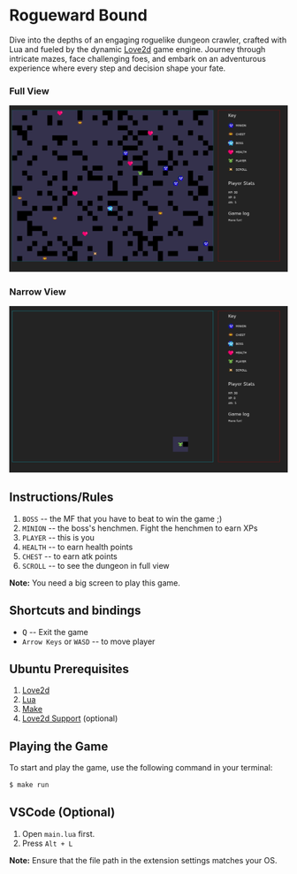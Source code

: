 # Rogueward Bound

Dive into the depths of an engaging roguelike dungeon crawler, crafted with Lua and fueled by the dynamic [Love2d](https://love2d.org/) game engine. Journey through intricate mazes, face challenging foes, and embark on an adventurous experience where every step and decision shape your fate.

### Full View

![Full View](./docs/full-view.png)

### Narrow View

![Narrow View](./docs/narrow-view.png)

## Instructions/Rules

1. `BOSS` -- the MF that you have to beat to win the game ;)
2. `MINION` -- the boss's henchmen. Fight the henchmen to earn XPs
3. `PLAYER` -- this is you
4. `HEALTH` -- to earn health points
5. `CHEST` -- to earn atk points
6. `SCROLL` -- to see the dungeon in full view

**Note:** You need a big screen to play this game.

## Shortcuts and bindings

-   <kbd>Q</kbd> -- Exit the game
-   `Arrow Keys` or `WASD` -- to move player

## Ubuntu Prerequisites

1.  [Love2d](https://launchpad.net/~bartbes/+archive/ubuntu/love-stable)
2.  [Lua](https://www.lua.org/download.html)
3.  [Make](https://www.gnu.org/software/make/)
4.  [Love2d Support](https://marketplace.visualstudio.com/items?itemName=pixelbyte-studios.pixelbyte-love2d) (optional)

## Playing the Game

To start and play the game, use the following command in your terminal:

```bash
$ make run
```

## VSCode (Optional)

1. Open `main.lua` first.
2. Press `Alt + L`

**Note:** Ensure that the file path in the extension settings matches your OS.
